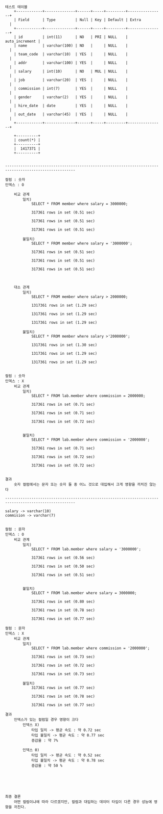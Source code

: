 
	테스트 테이블
		+------------+--------------+------+-----+---------+----------------+
		| Field      | Type         | Null | Key | Default | Extra          |
		+------------+--------------+------+-----+---------+----------------+
		| id         | int(11)      | NO   | PRI | NULL    | auto_increment |
		| name       | varchar(100) | NO   |     | NULL    |                |
		| team_code  | varchar(10)  | YES  |     | NULL    |                |
		| addr       | varchar(100) | YES  |     | NULL    |                |
		| salary     | int(10)      | NO   | MUL | NULL    |                |
		| job        | varchar(20)  | YES  |     | NULL    |                |
		| commission | int(7)       | YES  |     | NULL    |                |
		| gender     | varchar(2)   | YES  |     | NULL    |                |
		| hire_date  | date         | YES  |     | NULL    |                |
		| out_date   | varchar(45)  | YES  |     | NULL    |                |
		+------------+--------------+------+-----+---------+----------------+

		+----------+
		| count(*) |
		+----------+
		|  1417371 |
		+----------+


	------------------------------------------------------------------------------------------------------

	컬럼 : 숫자
	인덱스 : O

		비교 관계
			일치)
				SELECT * FROM member where salary = 3000000;

				317361 rows in set (0.51 sec)

				317361 rows in set (0.51 sec)

				317361 rows in set (0.51 sec)

			불일치)
				SELECT * FROM member where salary = '3000000';

				317361 rows in set (0.51 sec)

				317361 rows in set (0.51 sec)

				317361 rows in set (0.51 sec)



		대소 관계
			일치)
				SELECT * FROM member where salary > 2000000;

				1317361 rows in set (1.29 sec)

				1317361 rows in set (1.29 sec)

				1317361 rows in set (1.29 sec)

			불일치)
				SELECT * FROM member where salary >'2000000';

				1317361 rows in set (1.30 sec)

				1317361 rows in set (1.29 sec)

				1317361 rows in set (1.29 sec)


	컬럼 : 숫자
	인덱스 : X
		비교 관계
			일치)
				SELECT * FROM lab.member where commission = 2000000;

				317361 rows in set (0.71 sec)

				317361 rows in set (0.71 sec)

				317361 rows in set (0.72 sec)


			불일치)
				SELECT * FROM lab.member where commission = '2000000';

				317361 rows in set (0.71 sec)

				317361 rows in set (0.72 sec)

				317361 rows in set (0.72 sec)


	결과
		숫자 컬럼에서는 문자 또는 숫자 둘 중 어느 것으로 대입해서 크게 영향을 끼치진 않는다

	------------------------------------------------------------------------------------------------------

	salary -> varchar(10)
	commision -> varchar(7)


	컬럼 : 문자
	인덱스 : O
		비교 관계
			일치)
				SELECT * FROM lab.member where salary = '3000000';

				317361 rows in set (0.56 sec)

				317361 rows in set (0.50 sec)

				317361 rows in set (0.51 sec)


			불일치)
				SELECT * FROM lab.member where salary = 3000000;

				317361 rows in set (0.80 sec)

				317361 rows in set (0.78 sec)

				317361 rows in set (0.77 sec)

	컬럼 : 문자
	인덱스 : X 
		비교 관계
			일치)
				SELECT * FROM lab.member where commission = '2000000';

				317361 rows in set (0.73 sec)

				317361 rows in set (0.72 sec)

				317361 rows in set (0.73 sec)

			불일치)
				317361 rows in set (0.77 sec)

				317361 rows in set (0.78 sec)

				317361 rows in set (0.77 sec)

	결과
		인덱스가 있는 컬럼일 경우 영향이 크다
			인덱스 X)
				타입 일치 -> 평균 속도 : 약 0.72 sec
				타입 불일치 -> 평균 속도 : 약 0.77 sec
				증감율 : 약 7%

			인덱스 0)
				타입 일치 -> 평균 속도 : 약 0.52 sec
				타입 불일치 -> 평균 속도 : 약 0.78 sec
				증감율 : 약 50 %






	최종 결론
		어떤 컬럼이냐에 따라 다르겠지만, 컬럼과 대입하는 데이터 타입이 다른 경우 성능에 영향을 끼친다.
